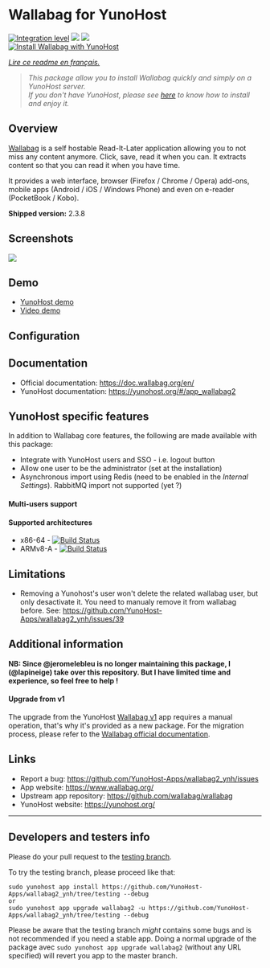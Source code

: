 # Wallabag for YunoHost

[![Integration level](https://dash.yunohost.org/integration/wallabag2.svg)](https://dash.yunohost.org/appci/app/wallabag2) ![](https://ci-apps.yunohost.org/ci/badges/wallabag2.status.svg) ![](https://ci-apps.yunohost.org/ci/badges/wallabag2.maintain.svg)  
[![Install Wallabag with YunoHost](https://install-app.yunohost.org/install-with-yunohost.png)](https://install-app.yunohost.org/?app=wallabag2)

*[Lire ce readme en français.](./README_fr.md)*

> *This package allow you to install Wallabag quickly and simply on a YunoHost server.  
If you don't have YunoHost, please see [here](https://yunohost.org/#/install) to know how to install and enjoy it.*

## Overview

[Wallabag](https://www.wallabag.org/) is a self hostable Read-It-Later application allowing you to not miss any content anymore. Click, save, read it when you can.
It extracts content so that you can read it when you have time.

It provides a web interface, browser (Firefox / Chrome / Opera) add-ons, mobile apps (Android / iOS / Windows Phone) and even on e-reader (PocketBook / Kobo).

**Shipped version:** 2.3.8

## Screenshots

![](https://www.linuxbabe.com/wp-content/uploads/2016/10/wallabag-quick-start-page.png)

## Demo

* [YunoHost demo](https://demo.yunohost.org/wallabag/)
* [Video demo](https://player.vimeo.com/video/167435064)

## Configuration

## Documentation

 * Official documentation: https://doc.wallabag.org/en/
 * YunoHost documentation: https://yunohost.org/#/app_wallabag2

## YunoHost specific features

In addition to Wallabag core features, the following are made available with this package:

 * Integrate with YunoHost users and SSO - i.e. logout button
 * Allow one user to be the administrator (set at the installation)
 * Asynchronous import using Redis (need to be enabled in the *Internal Settings*). RabbitMQ import not supported (yet ?)

#### Multi-users support

#### Supported architectures

* x86-64 - [![Build Status](https://ci-apps.yunohost.org/ci/logs/wallabag2%20%28Apps%29.svg)](https://ci-apps.yunohost.org/ci/apps/wallabag2/)
* ARMv8-A - [![Build Status](https://ci-apps-arm.yunohost.org/ci/logs/wallabag2%20%28Apps%29.svg)](https://ci-apps-arm.yunohost.org/ci/apps/wallabag2/)

## Limitations

* Removing a Yunohost's user won't delete the related wallabag user, but only desactivate it. You need to manualy remove it from wallabag before. See: https://github.com/YunoHost-Apps/wallabag2_ynh/issues/39

## Additional information

**NB: Since @jeromelebleu is no longer maintaining this package, I (@lapineige) take over this repository. But I have limited time and experience, so feel free to help !**

#### Upgrade from v1

The upgrade from the YunoHost [Wallabag v1](https://github.com/YunoHost-Apps/wallabag_ynh)
app requires a manual operation, that's why it's provided as a new package.
For the migration process, please refer to the
[Wallabag official documentation](https://doc.wallabag.org/en/user/import/wallabagv1.html).

## Links

 * Report a bug: https://github.com/YunoHost-Apps/wallabag2_ynh/issues
 * App website: https://www.wallabag.org/
 * Upstream app repository: https://github.com/wallabag/wallabag
 * YunoHost website: https://yunohost.org/

---

## Developers and testers info

Please do your pull request to the [testing branch](https://github.com/YunoHost-Apps/wallabag2_ynh/tree/testing).

To try the testing branch, please proceed like that:
```
sudo yunohost app install https://github.com/YunoHost-Apps/wallabag2_ynh/tree/testing --debug
or
sudo yunohost app upgrade wallabag2 -u https://github.com/YunoHost-Apps/wallabag2_ynh/tree/testing --debug
```
Please be aware that the testing branch *might* contains some bugs and is not recommended if you need a stable app.
Doing a normal upgrade of the package avec `sudo yunohost app upgrade wallabag2` (without any URL specified) will revert you app to the master branch.
